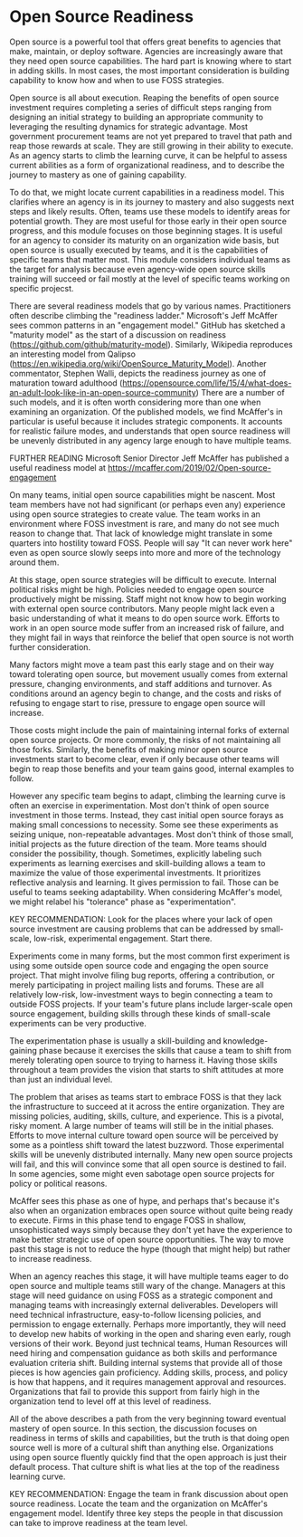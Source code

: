 # Open Source Readiness

Open source is a powerful tool that offers great benefits to agencies
that make, maintain, or deploy software.  Agencies are increasingly
aware that they need open source capabilities.  The hard part is
knowing where to start in adding skills.  In most cases, the most
important consideration is building capability to know how and when to
use FOSS strategies.

Open source is all about execution.  Reaping the benefits of open
source investment requires completing a series of difficult steps
ranging from designing an initial strategy to building an appropriate
community to leveraging the resulting dynamics for strategic
advantage.  Most government procurement teams are not yet prepared to
travel that path and reap those rewards at scale.  They are still
growing in their ability to execute.  As an agency starts to climb the
learning curve, it can be helpful to assess current abilities as a
form of organizational readiness, and to describe the journey to
mastery as one of gaining capability.

To do that, we might locate current capabilities in a readiness model.
This clarifies where an agency is in its journey to mastery and also
suggests next steps and likely results.  Often, teams use these models
to identify areas for potential growth.  They are most useful for
those early in their open source progress, and this module focuses on
those beginning stages.  It is useful for an agency to consider its
maturity on an organization wide basis, but open source is usually
executed by teams, and it is the capabilities of specific teams that
matter most.  This module considers individual teams as the target for
analysis because even agency-wide open source skills training will
succeed or fail mostly at the level of specific teams working on
specific projecst.

There are several readiness models that go by various names.
Practitioners often describe climbing the "readiness ladder."
Microsoft's Jeff McAffer sees common patterns in an "engagement
model."  GitHub has sketched a "maturity model" as the start of a
discussion on readiness (https://github.com/github/maturity-model).
Similarly, Wikipedia reproduces an interesting model from Qalipso
(https://en.wikipedia.org/wiki/OpenSource_Maturity_Model).  Another
commentator, Stephen Walli, depicts the readiness journey as one of
maturation toward adulthood
(https://opensource.com/life/15/4/what-does-an-adult-look-like-in-an-open-source-community)
There are a number of such models, and it is often worth considering
more than one when examining an organization.  Of the published
models, we find McAffer's in particular is useful because it includes
strategic components.  It accounts for realistic failure modes, and
understands that open source readiness will be unevenly distributed in
any agency large enough to have multiple teams.


FURTHER READING Microsoft Senior Director Jeff McAffer has published a
  useful readiness model at
  https://mcaffer.com/2019/02/Open-source-engagement

On many teams, initial open source capabilities might be nascent.
Most team members have not had significant (or perhaps even any)
experience using open source strategies to create value.  The team
works in an environment where FOSS investment is rare, and many do not
see much reason to change that.  That lack of knowledge might
translate in some quarters into hostility toward FOSS.  People will
say "It can never work here" even as open source slowly seeps into
more and more of the technology around them.

At this stage, open source strategies will be difficult to execute.
Internal political risks might be high.  Policies needed to engage
open source productively might be missing.  Staff might not know how
to begin working with external open source contributors.  Many people
might lack even a basic understanding of what it means to do open
source work.  Efforts to work in an open source mode suffer from an
increased risk of failure, and they might fail in ways that reinforce
the belief that open source is not worth further consideration.

Many factors might move a team past this early stage and on their way
toward tolerating open source, but movement usually comes from
external pressure, changing environments, and staff additions and
turnover.  As conditions around an agency begin to change, and the
costs and risks of refusing to engage start to rise, pressure to
engage open source will increase.

Those costs might include the pain of maintaining internal forks of
external open source projects. Or more commonly, the risks of not
maintaining all those forks.  Similarly, the benefits of making minor
open source investments start to become clear, even if only because
other teams will begin to reap those benefits and your team gains
good, internal examples to follow.

However any specific team begins to adapt, climbing the learning curve
is often an exercise in experimentation.  Most don't think of open
source investment in those terms.  Instead, they cast initial open
source forays as making small concessions to necessity.  Some see
these experiments as seizing unique, non-repeatable advantages.  Most
don't think of those small, initial projects as the future direction
of the team.  More teams should consider the possibility, though.
Sometimes, explicitly labeling such experiments as learning exercises
and skill-building allows a team to maximize the value of those
experimental investments.  It prioritizes reflective analysis and
learning.  It gives permission to fail.  Those can be useful to teams
seeking adaptability.  When considering McAffer's model, we might
relabel his "tolerance" phase as "experimentation".

KEY RECOMMENDATION: Look for the places where your lack of open source
  investment are causing problems that can be addressed by
  small-scale, low-risk, experimental engagement.  Start there.

Experiments come in many forms, but the most common first experiment
is using some outside open source code and engaging the open source
project.  That might involve filing bug reports, offering a
contribution, or merely participating in project mailing lists and
forums.  These are all relatively low-risk, low-investment ways to
begin connecting a team to outside FOSS projects.  If your team's
future plans include larger-scale open source engagement, building
skills through these kinds of small-scale experiments can be very
productive.

The experimentation phase is usually a skill-building and
knowledge-gaining phase because it exercises the skills that cause a
team to shift from merely tolerating open source to trying to harness
it.  Having those skills throughout a team provides the vision that
starts to shift attitudes at more than just an individual level.

The problem that arises as teams start to embrace FOSS is that they
lack the infrastructure to succeed at it across the entire
organization.  They are missing policies, auditing, skills, culture,
and experience.  This is a pivotal, risky moment.  A large number of
teams will still be in the initial phases.  Efforts to move internal
culture toward open source will be perceived by some as a pointless
shift toward the latest buzzword.  Those experimental skills will be
unevenly distributed internally.  Many new open source projects will
fail, and this will convince some that all open source is destined to
fail.  In some agencies, some might even sabotage open source projects
for policy or political reasons.

McAffer sees this phase as one of hype, and perhaps that's because
it's also when an organization embraces open source without quite
being ready to execute.  Firms in this phase tend to engage FOSS in
shallow, unsophisticated ways simply because they don't yet have the
experience to make better strategic use of open source opportunities.
The way to move past this stage is not to reduce the hype (though that
might help) but rather to increase readiness.

When an agency reaches this stage, it will have multiple teams eager
to do open source and multiple teams still wary of the change.
Managers at this stage will need guidance on using FOSS as a strategic
component and managing teams with increasingly external deliverables.
Developers will need technical infrastructure, easy-to-follow
licensing policies, and permission to engage externally.  Perhaps more
importantly, they will need to develop new habits of working in the
open and sharing even early, rough versions of their work.  Beyond
just technical teams, Human Resources will need hiring and
compensation guidance as both skills and performance evaluation
criteria shift.  Building internal systems that provide all of those
pieces is how agencies gain proficiency.  Adding skills, process, and
policy is how that happens, and it requires management approval and
resources.  Organizations that fail to provide this support from
fairly high in the organization tend to level off at this level of
readiness.

All of the above describes a path from the very beginning toward
eventual mastery of open source.  In this section, the discussion
focuses on readiness in terms of skills and capabilities, but the
truth is that doing open source well is more of a cultural shift than
anything else. Organizations using open source fluently quickly find
that the open approach is just their default process.  That culture
shift is what lies at the top of the readiness learning curve.

KEY RECOMMENDATION: Engage the team in frank discussion about open
  source readiness.  Locate the team and the organization on McAffer's
  engagement model.  Identify three key steps the people in that
  discussion can take to improve readiness at the team level.
